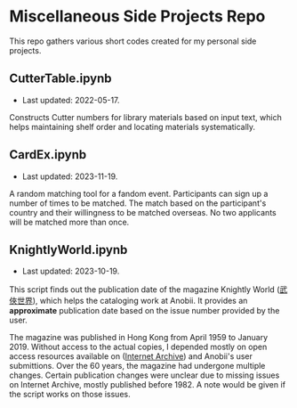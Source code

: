 # Miscellaneous Side Projects Repo
This repo gathers various short codes created for my personal side projects.

## CutterTable.ipynb
- Last updated: 2022-05-17.

Constructs Cutter numbers for library materials based on input text, which helps maintaining shelf order and locating materials systematically.

## CardEx.ipynb
- Last updated: 2023-11-19.

A random matching tool for a fandom event. Participants can sign up a number of times to be matched. The match based on the participant's country and their willingness to be matched overseas. No two applicants will be matched more than once.

## KnightlyWorld.ipynb
- Last updated: 2023-10-19.

This script finds out the publication date of the magazine Knightly World ([武俠世界](https://zh.wikipedia.org/w/index.php?oldid=69463537 "武俠世界")), which helps the cataloging work at Anobii. It provides an **approximate** publication date based on the issue number provided by the user.

The magazine was published in Hong Kong from April 1959 to January 2019. Without access to the actual copies, I depended mostly on open access resources available on ([Internet Archive](https://archive.org/search?query=creator%3A%22%E6%AD%A6%E4%BF%A0%E4%B8%96%E7%95%8C%E5%87%BA%E7%89%88%E7%A4%BE%22&sort=-date)) and Anobii's user submittions. Over the 60 years, the magazine had undergone multiple changes. Certain publication changes were unclear due to missing issues on Internet Archive, mostly published before 1982. A note would be given if the script works on those issues.
